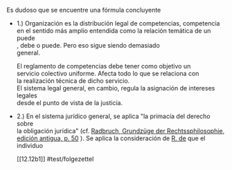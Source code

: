 Es dudoso que se encuentre una fórmula concluyente  


-   1.) Organización es la distribución legal de competencias, competencia  
    en el sentido más amplio entendida como la relación temática de un puede  
    , debe o puede. Pero eso sigue siendo demasiado  
    general.
    
    El reglamento de competencias debe tener como objetivo un  
    servicio colectivo uniforme. Afecta todo lo que se relaciona con  
    la realización técnica de dicho servicio.  
    El sistema legal general, en cambio, regula la asignación de intereses legales  
    desde el punto de vista de la justicia.
    
-   2.) En el sistema jurídico general, se aplica "la primacía del derecho sobre  
    la obligación jurídica" (cf. [Radbruch, Grundzüge der Rechtssphilosophie,  
    edición antigua, p. 50](https://niklas-luhmann-archiv.de/bestand/bibliographie/item/radbruch_1914_rechtsphilosophie "radbruch_1914_rechtsphilosophie") ). Se aplica la consideración de [R. de](https://niklas-luhmann-archiv.de/bestand/register/personenregister/item/radbruch_gustav "Aún no se ha creado la entrada de registro personal.") que el individuo
    
    [[12.12b1]]
    #test/folgezettel 
    
